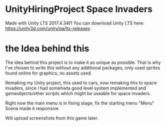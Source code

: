 # UnityHiringProject Space Invaders

 Made with Unity LTS 2017.4.34f1
 You can download Unity LTS here: https://unity3d.com/unity/qa/lts-releases
 
 # the Idea behind this
 
 The idea behind this project is to make it as unique as possible. That is why I've chosen to write this without any additional packages, only used sprites found online for graphics, no assets used.

Remaking my Unity project, this used to cars, now remaking this to space invaders, since I had somehwta good level system implemented and gameobjects/other scripts which might be useable for space invaders.


Right now the main menu is in fixing stage, fix the starting menu "Menu" Scene made it responsive



Will upload screenshots from this game later.
